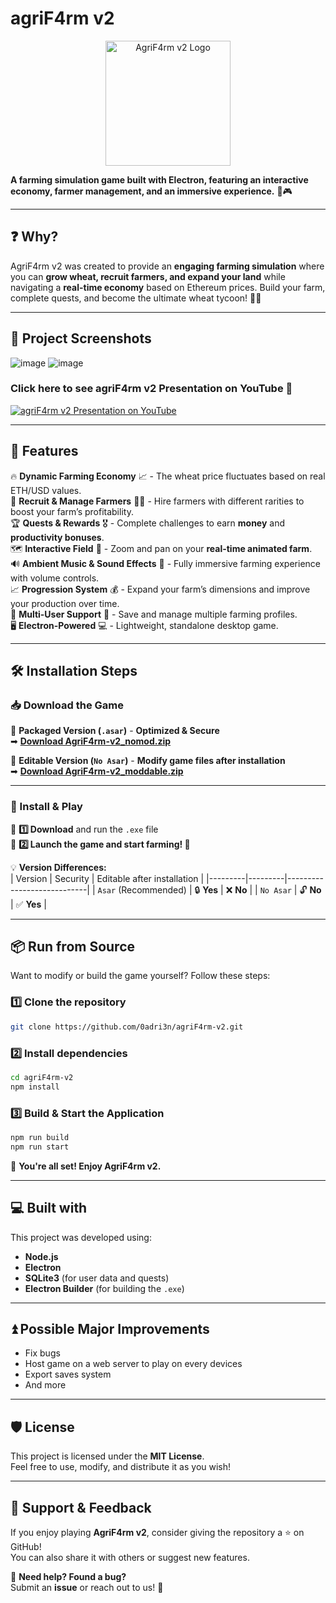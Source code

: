 # **agriF4rm v2**  

<p align="center">
  <img src="https://github.com/user-attachments/assets/d8e29681-f684-4ea0-bd3c-48eaddf306a4" alt="AgriF4rm v2 Logo" width="200">
</p>  

**A farming simulation game built with Electron, featuring an interactive economy, farmer management, and an immersive experience.** 🌾🎮  

---

## **❓ Why?**  

AgriF4rm v2 was created to provide an **engaging farming simulation** where you can **grow wheat, recruit farmers, and expand your land** while navigating a **real-time economy** based on Ethereum prices. Build your farm, complete quests, and become the ultimate wheat tycoon! 🚜🌾  

---

## **📸 Project Screenshots**  

![image](https://github.com/user-attachments/assets/299ff761-1dd4-49e3-b763-b613d0db642c)
![image](https://github.com/user-attachments/assets/ace5a09c-10b0-41ec-bfa8-add306d6579e)

### Click here to see agriF4rm v2 Presentation on YouTube 🕺
[![agriF4rm v2 Presentation on YouTube](https://img.youtube.com/vi/WMmqbqRgx-o/0.jpg)](https://www.youtube.com/watch?v=WMmqbqRgx-o)


---

## **🧐 Features**  

🔥 **Dynamic Farming Economy** 📈 - The wheat price fluctuates based on real ETH/USD values.  
🚜 **Recruit & Manage Farmers** 👨‍🌾 - Hire farmers with different rarities to boost your farm’s profitability.  
🏆 **Quests & Rewards** 🎖️ - Complete challenges to earn **money** and **productivity bonuses**.  
🗺️ **Interactive Field** 🌱 - Zoom and pan on your **real-time animated farm**.  
🔊 **Ambient Music & Sound Effects** 🎵 - Fully immersive farming experience with volume controls.  
📈 **Progression System** 💰 - Expand your farm’s dimensions and improve your production over time.  
👥 **Multi-User Support** 👤 - Save and manage multiple farming profiles.  
🖥️ **Electron-Powered** 💻 - Lightweight, standalone desktop game.  

---

## **🛠️ Installation Steps**  

### **📥 Download the Game**  

🔹 **Packaged Version (`.asar`)** - **Optimized & Secure**  
➡ **[Download AgriF4rm-v2_nomod.zip](https://github.com/0adri3n/agriF4rm-v2/releases/download/v1.0.0/agriF4rm_v2_nomod.zip)**  

🔹 **Editable Version (`No Asar`)** - **Modify game files after installation**  
➡ **[Download AgriF4rm-v2_moddable.zip](https://github.com/0adri3n/agriF4rm-v2/releases/download/v1.0.0/agriF4rm_v2_moddable.zip)**  

---

### **💾 Install & Play**  

📌 **1️⃣ Download** and run the `.exe` file  
📌 **2️⃣ Launch the game and start farming! 🌾**  

💡 **Version Differences:**  
| Version | Security | Editable after installation |
|---------|---------|----------------------------|
| `Asar` (Recommended) | 🔒 **Yes** | ❌ **No** |
| `No Asar` | 🔓 **No** | ✅ **Yes** |

---

## **📦 Run from Source**  

Want to modify or build the game yourself? Follow these steps:  

### **1️⃣ Clone the repository**  
```bash
git clone https://github.com/0adri3n/agriF4rm-v2.git
```

### **2️⃣ Install dependencies**  
```bash
cd agriF4rm-v2
npm install
```

### **3️⃣ Build & Start the Application**  
```bash
npm run build
npm run start
```

🚀 **You're all set! Enjoy AgriF4rm v2.**  

---

## **💻 Built with**  

This project was developed using:  
- **Node.js**  
- **Electron**  
- **SQLite3** (for user data and quests)  
- **Electron Builder** (for building the `.exe`)  

---

## **⏫ Possible Major Improvements**  

- Fix bugs
- Host game on a web server to play on every devices
- Export saves system
- And more

---

## **🛡️ License**  

This project is licensed under the **MIT License**.  
Feel free to use, modify, and distribute it as you wish!  

---

## **💖 Support & Feedback**  

If you enjoy playing **AgriF4rm v2**, consider giving the repository a ⭐ on GitHub!  
You can also share it with others or suggest new features.  

📨 **Need help? Found a bug?**  
Submit an **issue** or reach out to us! 🚀  
